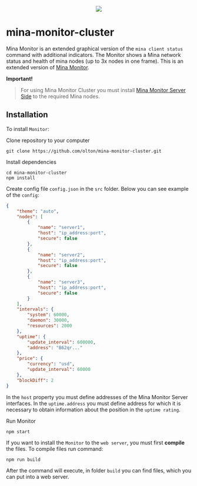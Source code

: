 <p align="center">
    <img src="https://pimenov.com.ua/assets/project-images/mina-monitor-cluster-banner.jpg">
</p>  
  
# mina-monitor-cluster
Mina Monitor is an extended graphical version of the `mina client status` command with additional indicators.
The Monitor shows a Mina network status and health of mina nodes (up to 3x nodes in one frame).
This is an extended version of [Mina Monitor](https://github.com/olton/mina-node-monitor).


**Important!**
> For using Mina Monitor Cluster you must install [Mina Monitor Server Side](https://github.com/olton/mina-node-monitor) to the required Mina nodes.


## Installation
To install `Monitor`:

Clone repository to your computer
```shell
git clone https://github.com/olton/mina-monitor-cluster.git
``` 

Install dependencies
```shell
cd mina-monitor-cluster
npm install
```

Create config file `config.json` in the `src` folder. Below you can see example of the `config`:
```json
{
    "theme": "auto",
    "nodes": [
        {
            "name": "server1",
            "host": "ip_address:port",
            "secure": false
        },
        {
            "name": "server2",
            "host": "ip_address:port",
            "secure": false
        },
        {
            "name": "server3",
            "host": "ip_address:port",
            "secure": false
        }
    ],
    "intervals": {
        "system": 60000,
        "daemon": 30000,
        "resources": 2000
    },
    "uptime": {
        "update_interval": 600000,
        "address": "B62qr..."
    },
    "price": {
        "currency": "usd",
        "update_interval": 60000
    },
    "blockDiff": 2
}
```

In the `host` property you must define addresses of the Mina Monitor Server interfaces.
In the `uptime.address` you must define address for which it is necessary to obtain information about the position in the `uptime rating`.

Run Monitor
```shell
npm start
```

If you want to install the `Monitor` to the `web server`, you must first **compile** the files.
To compile files run command:
```shell
npm run build
```
After the command will execute, in folder `build` you can find files, which you can put into a web server.